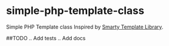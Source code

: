 # simple-php-template-class
Simple PHP Template class Inspired by [Smarty Template Library](https://github.com/smarty-php/smarty).

##TODO
.. Add tests
.. Add docs
